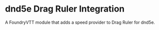# dnd5e Drag Ruler Integration

A FoundryVTT module that adds a speed provider to Drag Ruler for dnd5e.
